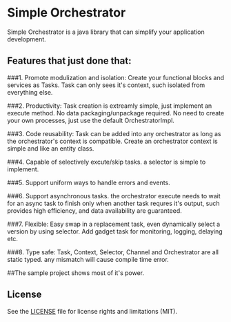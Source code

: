 # Simple Orchestrator

Simple Orchestrator is a java library that can simplify your application development.

## Features that just done that:

###1. Promote modulization and isolation:
    Create your functional blocks and services as Tasks.
    Task can only sees it's context, such isolated from everything else.

###2. Productivity:
    Task creation is extreamly simple, just implement an execute method.
    No data packaging/unpackage required.
    No need to create your own processes, just use the default OrchestratorImpl.

###3. Code reusability:
    Task can be added into any orchestrator as long as the orchestrator's context is compatible.
    Create an orchestrator context is simple and like an entity class.

###4. Capable of selectively excute/skip tasks. a selector is simple to implement.

###5. Support uniform ways to handle errors and events.

###6. Support asynchronous tasks.
    the orchestrator execute needs to wait for an async task to finish only when another task
    requres it's output, such provides high efficiency, and data availability are guaranteed.

###7. Flexible:
    Easy swap in a replacement task, even dynamically select a version by using selector.
    Add gadget task for monitoring, logging, delaying etc.

###8. Type safe:
    Task, Context, Selector, Channel and Orchestrator are all static typed.
    any mismatch will cause compile time error.

##The sample project shows most of it's power.

## License

See the [LICENSE](LICENSE.md) file for license rights and limitations (MIT).